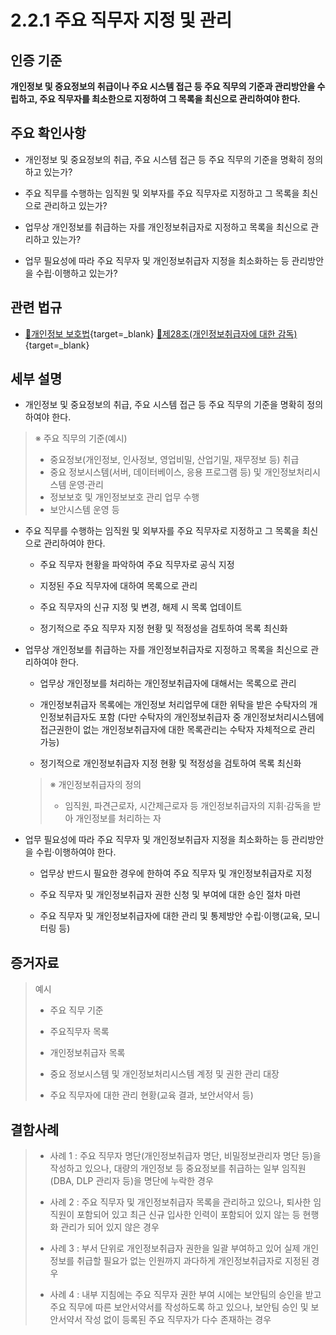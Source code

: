# 2.2.1 주요 직무자 지정 및 관리

## 인증 기준

**개인정보 및 중요정보의 취급이나 주요 시스템 접근 등 주요 직무의 기준과 관리방안을 수립하고, 주요 직무자를 최소한으로 지정하여 그 목록을 최신으로 관리하여야 한다.**

## 주요 확인사항

- 개인정보 및 중요정보의 취급, 주요 시스템 접근 등 주요 직무의 기준을 명확히 정의하고 있는가?

- 주요 직무를 수행하는 임직원 및 외부자를 주요 직무자로 지정하고 그 목록을 최신으로 관리하고 있는가?

- 업무상 개인정보를 취급하는 자를 개인정보취급자로 지정하고 목록을 최신으로 관리하고 있는가?

- 업무 필요성에 따라 주요 직무자 및 개인정보취급자 지정을 최소화하는 등 관리방안을 수립·이행하고 있는가?

## 관련 법규

- [🔗개인정보 보호법][개인정보 보호법 제28조]{target=_blank} [🔗제28조(개인정보취급자에 대한 감독)][개인정보 보호법 제28조 부분]{target=_blank}

## 세부 설명

- 개인정보 및 중요정보의 취급, 주요 시스템 접근 등 주요 직무의 기준을 명확히 정의하여야 한다.
>
> ※ 주요 직무의 기준(예시)
>
> - 중요정보(개인정보, 인사정보, 영업비밀, 산업기밀, 재무정보 등) 취급
> - 중요 정보시스템(서버, 데이터베이스, 응용 프로그램 등) 및 개인정보처리시스템 운영·관리
> - 정보보호 및 개인정보보호 관리 업무 수행
> - 보안시스템 운영 등

- 주요 직무를 수행하는 임직원 및 외부자를 주요 직무자로 지정하고 그 목록을 최신으로 관리하여야 한다.

    - 주요 직무자 현황을 파악하여 주요 직무자로 공식 지정

    - 지정된 주요 직무자에 대하여 목록으로 관리

    - 주요 직무자의 신규 지정 및 변경, 해제 시 목록 업데이트

    - 정기적으로 주요 직무자 지정 현황 및 적정성을 검토하여 목록 최신화

- 업무상 개인정보를 취급하는 자를 개인정보취급자로 지정하고 목록을 최신으로 관리하여야 한다.

    - 업무상 개인정보를 처리하는 개인정보취급자에 대해서는 목록으로 관리

    - 개인정보취급자 목록에는 개인정보 처리업무에 대한 위탁을 받은 수탁자의 개인정보취급자도 포함
    (다만 수탁자의 개인정보취급자 중 개인정보처리시스템에 접근권한이 없는 개인정보취급자에 대한 목록관리는 수탁자 자체적으로 관리 가능)

    - 정기적으로 개인정보취급자 지정 현황 및 적정성을 검토하여 목록 최신화
    >
    > ※ 개인정보취급자의 정의
    >
    > - 임직원, 파견근로자, 시간제근로자 등 개인정보취급자의 지휘·감독을 받아 개인정보를 처리하는 자

- 업무 필요성에 따라 주요 직무자 및 개인정보취급자 지정을 최소화하는 등 관리방안을 수립·이행하여야 한다.

    - 업무상 반드시 필요한 경우에 한하여 주요 직무자 및 개인정보취급자로 지정

    - 주요 직무자 및 개인정보취급자 권한 신청 및 부여에 대한 승인 절차 마련

    - 주요 직무자 및 개인정보취급자에 대한 관리 및 통제방안 수립·이행(교육, 모니터링 등)

## 증거자료

> 예시
>
> - 주요 직무 기준
>
> - 주요직무자 목록
>
> - 개인정보취급자 목록
>
> - 중요 정보시스템 및 개인정보처리시스템 계정 및 권한 관리 대장
>
> - 주요 직무자에 대한 관리 현황(교육 결과, 보안서약서 등)

## 결함사례

> - 사례 1 : 주요 직무자 명단(개인정보취급자 명단, 비밀정보관리자 명단 등)을 작성하고 있으나, 대량의 개인정보 등 중요정보를 취급하는 일부 임직원(DBA, DLP 관리자 등)을 명단에 누락한 경우
>
> - 사례 2 : 주요 직무자 및 개인정보취급자 목록을 관리하고 있으나, 퇴사한 임직원이 포함되어 있고 최근 신규 입사한 인력이 포함되어 있지 않는 등 현행화 관리가 되어 있지 않은 경우
>
> - 사례 3 : 부서 단위로 개인정보취급자 권한을 일괄 부여하고 있어 실제 개인정보를 취급할 필요가 없는 인원까지 과다하게 개인정보취급자로 지정된 경우
>
> - 사례 4 : 내부 지침에는 주요 직무자 권한 부여 시에는 보안팀의 승인을 받고 주요 직무에 따른 보안서약서를 작성하도록 하고 있으나, 보안팀 승인 및 보안서약서 작성 없이 등록된 주요 직무자가 다수 존재하는 경우

[개인정보 보호법 제28조]: https://www.law.go.kr/법령/개인정보보호법/(20200805,16930,20200204)/제28조 "개인정보 보호법 제28조"
[개인정보 보호법 제28조 부분]: https://www.law.go.kr/법령/개인정보보호법/제28조 "개인정보 보호법 제28조 부분"
